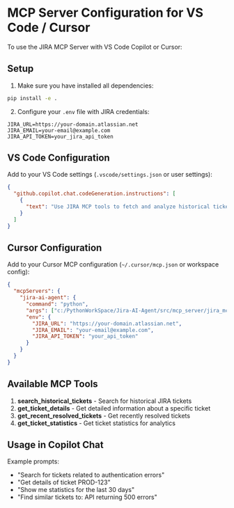 # MCP Server Configuration for VS Code / Cursor

To use the JIRA MCP Server with VS Code Copilot or Cursor:

## Setup

1. Make sure you have installed all dependencies:
```bash
pip install -e .
```

2. Configure your `.env` file with JIRA credentials:
```
JIRA_URL=https://your-domain.atlassian.net
JIRA_EMAIL=your-email@example.com
JIRA_API_TOKEN=your_jira_api_token
```

## VS Code Configuration

Add to your VS Code settings (`.vscode/settings.json` or user settings):

```json
{
  "github.copilot.chat.codeGeneration.instructions": [
    {
      "text": "Use JIRA MCP tools to fetch and analyze historical tickets"
    }
  ]
}
```

## Cursor Configuration

Add to your Cursor MCP configuration (`~/.cursor/mcp.json` or workspace config):

```json
{
  "mcpServers": {
    "jira-ai-agent": {
      "command": "python",
      "args": ["c:/PythonWorkSpace/Jira-AI-Agent/src/mcp_server/jira_mcp_server.py"],
      "env": {
        "JIRA_URL": "https://your-domain.atlassian.net",
        "JIRA_EMAIL": "your-email@example.com",
        "JIRA_API_TOKEN": "your_api_token"
      }
    }
  }
}
```

## Available MCP Tools

1. **search_historical_tickets** - Search for historical JIRA tickets
2. **get_ticket_details** - Get detailed information about a specific ticket
3. **get_recent_resolved_tickets** - Get recently resolved tickets
4. **get_ticket_statistics** - Get ticket statistics for analytics

## Usage in Copilot Chat

Example prompts:
- "Search for tickets related to authentication errors"
- "Get details of ticket PROD-123"
- "Show me statistics for the last 30 days"
- "Find similar tickets to: API returning 500 errors"
